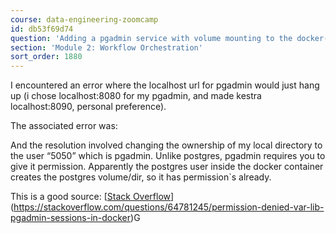 ```yaml
---
course: data-engineering-zoomcamp
id: db53f69d74
question: 'Adding a pgadmin service with volume mounting to the docker-compose:'
section: 'Module 2: Workflow Orchestration'
sort_order: 1880
---
```


I encountered an error where the localhost url for pgadmin would just hang up (i chose localhost:8080 for my pgadmin, and made kestra localhost:8090, personal preference).

The associated error was:

And the resolution involved changing the ownership of my local directory to the user “5050” which is pgadmin. Unlike postgres, pgadmin requires you to give it permission. Apparently the postgres user inside the docker container creates the postgres volume/dir, so it has permission`s already.

This is a good source: [[Stack Overflow](https://stackoverflow.com/questions/64781245/permission-denied-var-lib-pgadmin-sessions-in-docker)](https://stackoverflow.com/questions/64781245/permission-denied-var-lib-pgadmin-sessions-in-docker)G

